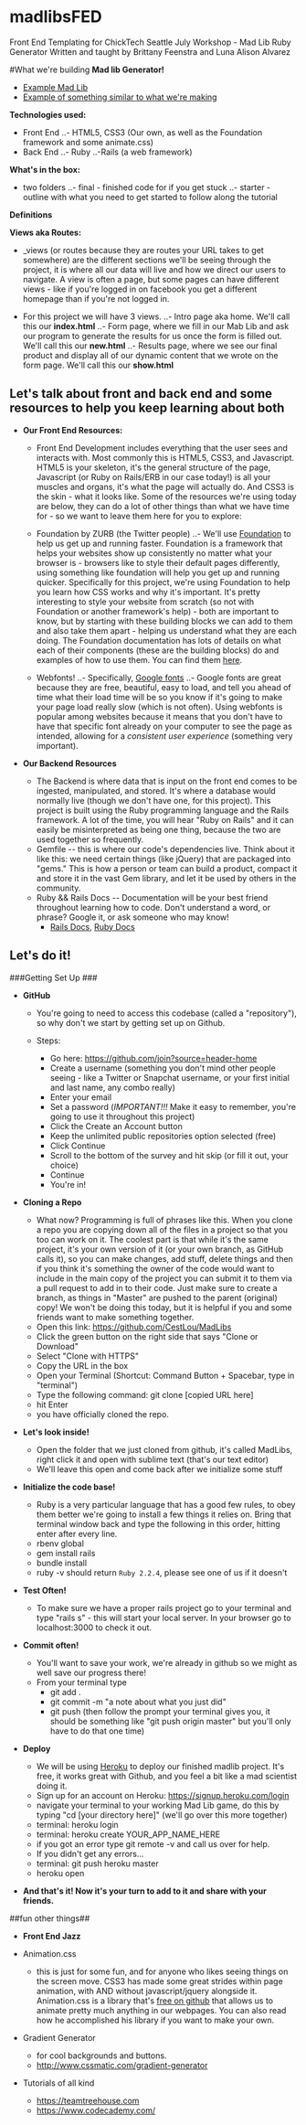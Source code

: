 # madlibsFED
Front End Templating for ChickTech Seattle July Workshop - Mad Lib Ruby Generator
Written and taught by Brittany Feenstra and Luna Alison Alvarez


#What we're building
**Mad lib Generator!**
- <a href="http://cdn.rainbowresource.netdna-cdn.com/products/032883i1.jpg">Example Mad Lib</a>
- <a href="http://www.redkid.net/madlibs/">Example of something similar to what we're making</a>



**Technologies used:**
- Front End
..- HTML5, CSS3 (Our own, as well as the Foundation framework and some animate.css)
- Back End
..- Ruby
..-Rails (a web framework)

**What's in the box:**
- two folders
..- final - finished code for if you get stuck
..- starter - outline with what you need to get started to follow along the tutorial

**Definitions**

**Views aka Routes:**
- _views (or routes because they are routes your URL takes to get somewhere) are the different sections we'll be seeing through the project, it is where all our data will live and how we direct our users to navigate. A view is often a page, but some pages can have different views - like if you're logged in on facebook you get a different homepage than if you're not logged in.

- For this project we will have 3 views.
	..- Intro page aka home. We'll call this our **index.html**
	..- Form page, where we fill in our Mab Lib and ask our program to generate the results for us once the form is filled out. We'll call this our **new.html**
	..- Results page, where we see our final product and display all of our dynamic content that we wrote on the form page. We'll call this our **show.html**

## Let's talk about front and back end and some resources to help you keep learning about both ##

- **Our Front End Resources:**
	- Front End Development includes everything that the user sees and interacts with. Most commonly this is HTML5, CSS3, and Javascript. HTML5 is your skeleton, it's the general structure of the page, Javascript (or Ruby on Rails/ERB in our case today!) is all your muscles and organs, it's what the page will actually do. And CSS3 is the skin - what it looks like.  Some of the resources we're using today are below, they can do a lot of other things than what we have time for - so we want to leave them here for you to explore:
	- Foundation by ZURB (the Twitter people)
	..- We'll use <a href="http://foundation.zurb.com/">Foundation</a> to help us get up and running faster. Foundation is a framework that helps your websites show up consistently no matter what your browser is - browsers like to style their default pages differently, using something like foundation will help you get up and running quicker. Specifically for this project, we're using Foundation to help you learn how CSS works and why it's important. It's pretty interesting to style your website from scratch (so not with Foundation or another framework's help) - both are important to know, but by starting with these building blocks we can add to them and also take them apart - helping us understand what they are each doing. The Foundation documentation has lots of details on what each of their components (these are the building blocks) do and examples of how to use them. You can find them <a href="http://foundation.zurb.com/sites/docs/">here</a>.

	- Webfonts!
	..- Specifically, <a href="https://www.google.com/fonts#">Google fonts</a>
	..- Google fonts are great because they are free, beautiful, easy to load, and tell you ahead of time what their load time will be so you know if it's going to make your page load really slow (which is not often). Using webfonts is popular among websites because it means that you don't have to have that specific font already on your computer to see the page as intended, allowing for a _consistent user experience_ (something very important).



- **Our Backend Resources**
	- The Backend is where data that is input on the front end comes to be ingested, manipulated, and stored. It's where a database would normally live (though we don't have one, for this project). This project is built using the Ruby programming language and the Rails framework. A lot of the time, you will hear "Ruby on Rails" and it can easily be misinterpreted as being one thing, because the two are used together so frequently.
	- Gemfile -- this is where our code's dependencies live. Think about it like this: we need certain things (like jQuery) that are packaged into "gems." This is how a person or team can build a product, compact it and store it in the vast Gem library, and let it be used by others in the community.
	- Ruby && Rails Docs -- Documentation will be your best friend throughout learning how to code. Don't understand a word, or phrase? Google it, or ask someone who may know!
      - [Rails Docs](http://guides.rubyonrails.org/), [Ruby Docs](https://www.ruby-lang.org/en/documentation/)

## Let's do it! ##

###Getting Set Up ###

- **GitHub**
	- You're going to need to access this codebase (called a "repository"), so why don't we start by getting set up on Github.

	- Steps:
		- Go here: https://github.com/join?source=header-home
		- Create a username (something you don't mind other people seeing - like a Twitter or Snapchat username, or your first initial and last name, any combo really)
		- Enter your email
		- Set a password (*IMPORTANT!!!* Make it easy to remember, you're going to use it throughout this project)
		- Click the Create an Account button
		- Keep the unlimited public repositories option selected (free)
		- Click Continue
		- Scroll to the bottom of the survey and hit skip (or fill it out, your choice)
		- Continue
		- You're in!
- **Cloning a Repo**

	- What now? Programming is full of phrases like this. When you clone a repo you are copying down all of the files in a project so that you too can work on it. The coolest part is that while it's the same project, it's your own version of it (or your own branch, as GitHub calls it), so you can make changes, add stuff, delete things and then if you think it's something the owner of the code would want to include in the main copy of the project you can submit it to them via a pull request to add in to their code. Just make sure to create a branch, as things in "Master" are pushed to the parent (original) copy! We won't be doing this today, but it is helpful if you and some friends want to make something together.
	- Open this link: https://github.com/CestLou/MadLibs
	- Click the green button on the right side that says "Clone or Download"
	- Select "Clone with HTTPS"
	- Copy the URL in the box
	- Open your Terminal (Shortcut: Command Button + Spacebar, type in "terminal")
	- Type the following command: git clone [copied URL here]
	- hit Enter
	- you have officially cloned the repo.
- **Let's look inside!**
	- Open the folder that we just cloned from github, it's called MadLibs, right click it and open with sublime text (that's our text editor)
	- We'll leave this open and come back after we initialize some stuff
- **Initialize the code base!**
	- Ruby is a very particular language that has a good few rules, to obey them better we're going to install a few things it relies on. Bring that terminal window back and type the following in this order, hitting enter after every line.
	- rbenv global
	- gem install rails
	- bundle install
	- ruby -v should return `Ruby 2.2.4`, please see one of us if it doesn't

- **Test Often!**
	- To make sure we have a proper rails project go to your terminal and type "rails s" - this will start your local server. In your browser go to localhost:3000 to check it out.
- **Commit often!**
	- You'll want to save your work, we're already in github so we might as well save our progress there!
	- From your terminal type
		- git add .
		- git commit -m "a note about what you just did"
		- git push (then follow the prompt your terminal gives you, it should be something like "git push origin master" but you'll only have to do that one time)

- **Deploy**
	- We will be using <a href="https://www.heroku.com/">Heroku</a> to deploy our finished madlib project. It's free, it works great with Github, and you feel a bit like a mad scientist doing it.
	- Sign up for an account on Heroku: https://signup.heroku.com/login
	- navigate your terminal to your working Mad Lib game, do this by typing "cd [your directory here]" (we'll go over this more together)
	- terminal: heroku login
	- terminal: heroku create YOUR_APP_NAME_HERE
	- if you got an error type git remote -v and call us over for help.
	- If you didn't get any errors...
	- terminal: git push heroku master
	- heroku open

- **And that's it! Now it's your turn to add to it and share with your friends.**


##fun other things##

- **Front End Jazz**

- Animation.css
	- this is just for some fun, and for anyone who likes seeing things on the screen move. CSS3 has made some great strides within page animation, with AND without javascript/jquery alongside it. Animation.css is a library that's <a href="https://github.com/daneden/animate.css">free on github</a> that allows us to animate pretty much anything in our webpages. You can also read how he accomplished his library if you want to make your own.
- Gradient Generator
	- for cool backgrounds and buttons.
	- http://www.cssmatic.com/gradient-generator
- Tutorials of all kind
	- https://teamtreehouse.com
	- https://www.codecademy.com/
